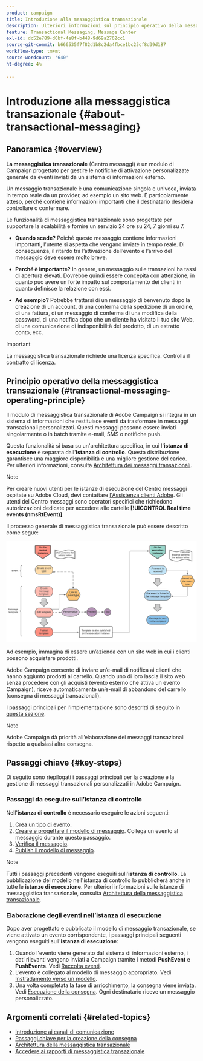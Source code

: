 ```yaml
---
product: campaign
title: Introduzione alla messaggistica transazionale
description: Ulteriori informazioni sul principio operativo della messaggistica transazionale di Adobe Campaign Classic e sui passaggi chiave
feature: Transactional Messaging, Message Center
exl-id: dc52e789-d0bf-4e8f-b448-9d69a2762cc1
source-git-commit: b666535f7f82d1b8c2da4fbce1bc25cf8d39d187
workflow-type: tm+mt
source-wordcount: '640'
ht-degree: 4%

---
```



# Introduzione alla messaggistica transazionale {#about-transactional-messaging}



## Panoramica {#overview}

**La messaggistica transazionale** (Centro messaggi) è un modulo di Campaign progettato per gestire le notifiche di attivazione personalizzate generate da eventi inviati da un sistema di informazioni esterno.

Un messaggio transazionale è una comunicazione singola e univoca, inviata in tempo reale da un provider, ad esempio un sito web. È particolarmente atteso, perché contiene informazioni importanti che il destinatario desidera controllare o confermare.

Le funzionalità di messaggistica transazionale sono progettate per supportare la scalabilità e fornire un servizio 24 ore su 24, 7 giorni su 7.

* **Quando scade?** Poiché questo messaggio contiene informazioni importanti, l&#39;utente si aspetta che vengano inviate in tempo reale. Di conseguenza, il ritardo tra l’attivazione dell’evento e l’arrivo del messaggio deve essere molto breve.

* **Perché è importante?** In genere, un messaggio sulle transazioni ha tassi di apertura elevati. Dovrebbe quindi essere concepita con attenzione, in quanto può avere un forte impatto sul comportamento dei clienti in quanto definisce la relazione con essi.

* **Ad esempio?** Potrebbe trattarsi di un messaggio di benvenuto dopo la creazione di un account, di una conferma della spedizione di un ordine, di una fattura, di un messaggio di conferma di una modifica della password, di una notifica dopo che un cliente ha visitato il tuo sito Web, di una comunicazione di indisponibilità del prodotto, di un estratto conto, ecc.

>[!IMPORTANT]
>
>La messaggistica transazionale richiede una licenza specifica. Controlla il contratto di licenza.

<!--Before starting with transactional messaging, make sure you read the corresponding [best practices and limitations]().-->

## Principio operativo della messaggistica transazionale {#transactional-messaging-operating-principle}

Il modulo di messaggistica transazionale di Adobe Campaign si integra in un sistema di informazioni che restituisce eventi da trasformare in messaggi transazionali personalizzati. Questi messaggi possono essere inviati singolarmente o in batch tramite e-mail, SMS o notifiche push.

Questa funzionalità si basa su un&#39;architettura specifica, in cui l&#39;**istanza di esecuzione** è separata dall&#39;**istanza di controllo**. Questa distribuzione garantisce una maggiore disponibilità e una migliore gestione del carico. Per ulteriori informazioni, consulta [Architettura dei messaggi transazionali](../../message-center/using/transactional-messaging-architecture.md).

>[!NOTE]
>
>Per creare nuovi utenti per le istanze di esecuzione del Centro messaggi ospitate su Adobe Cloud, devi contattare [l&#39;Assistenza clienti Adobe](https://helpx.adobe.com/it/enterprise/admin-guide.html/enterprise/using/support-for-experience-cloud.ug.html). Gli utenti del Centro messaggi sono operatori specifici che richiedono autorizzazioni dedicate per accedere alle cartelle **[!UICONTROL Real time events (nmsRtEvent)]**.

Il processo generale di messaggistica transazionale può essere descritto come segue:

![](assets/transactional-msg-overview.png)

Ad esempio, immagina di essere un’azienda con un sito web in cui i clienti possono acquistare prodotti.

Adobe Campaign consente di inviare un’e-mail di notifica ai clienti che hanno aggiunto prodotti al carrello. Quando uno di loro lascia il sito web senza procedere con gli acquisti (evento esterno che attiva un evento Campaign), riceve automaticamente un’e-mail di abbandono del carrello (consegna di messaggi transazionali).

I passaggi principali per l&#39;implementazione sono descritti di seguito in [questa sezione](#key-steps).

>[!NOTE]
>
>Adobe Campaign dà priorità all’elaborazione dei messaggi transazionali rispetto a qualsiasi altra consegna.

## Passaggi chiave {#key-steps}

Di seguito sono riepilogati i passaggi principali per la creazione e la gestione di messaggi transazionali personalizzati in Adobe Campaign.

### Passaggi da eseguire sull’istanza di controllo

Nell&#39;**istanza di controllo** è necessario eseguire le azioni seguenti:

1. [Crea un tipo di evento](../../message-center/using/creating-event-types.md).
1. [Creare e progettare il modello di messaggio](../../message-center/using/creating-the-message-template.md). Collega un evento al messaggio durante questo passaggio.
1. [Verifica il messaggio](../../message-center/using/testing-message-templates.md).
1. [Publish il modello di messaggio](../../message-center/using/publishing-message-templates.md).

>[!NOTE]
>
>Tutti i passaggi precedenti vengono eseguiti sull&#39;**istanza di controllo**. La pubblicazione del modello nell&#39;istanza di controllo lo pubblicherà anche in tutte le **istanze di esecuzione**. Per ulteriori informazioni sulle istanze di messaggistica transazionale, consulta [Architettura della messaggistica transazionale](../../message-center/using/transactional-messaging-architecture.md).

### Elaborazione degli eventi nell’istanza di esecuzione

Dopo aver progettato e pubblicato il modello di messaggio transazionale, se viene attivato un evento corrispondente, i passaggi principali seguenti vengono eseguiti sull&#39;**istanza di esecuzione**:

1. Quando l&#39;evento viene generato dal sistema di informazioni esterno, i dati rilevanti vengono inviati a Campaign tramite i metodi **PushEvent** e **PushEvents**. Vedi [Raccolta eventi](../../message-center/using/about-event-processing.md#event-collection).
1. L’evento è collegato al modello di messaggio appropriato. Vedi [Instradamento verso un modello](../../message-center/using/about-event-processing.md#routing-towards-a-template).
1. Una volta completata la fase di arricchimento, la consegna viene inviata. Vedi [Esecuzione della consegna](../../message-center/using/delivery-execution.md). Ogni destinatario riceve un messaggio personalizzato.

## Argomenti correlati {#related-topics}

* [Introduzione ai canali di comunicazione](../../delivery/using/communication-channels.md)
* [Passaggi chiave per la creazione della consegna](../../delivery/using/steps-about-delivery-creation-steps.md)
* [Architettura della messaggistica transazionale](../../message-center/using/transactional-messaging-architecture.md)
* [Accedere ai rapporti di messaggistica transazionale](../../message-center/using/about-transactional-messaging-reports.md)
